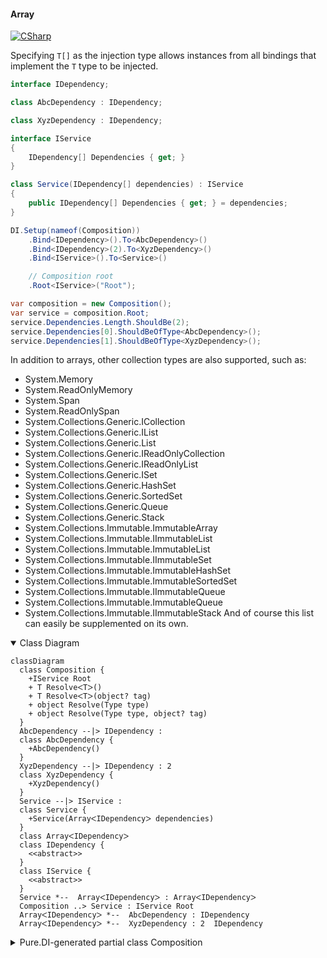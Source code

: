 #### Array

[![CSharp](https://img.shields.io/badge/C%23-code-blue.svg)](../tests/Pure.DI.UsageTests/BaseClassLibrary/ArrayScenario.cs)

Specifying `T[]` as the injection type allows instances from all bindings that implement the `T` type to be injected.

```c#
interface IDependency;

class AbcDependency : IDependency;

class XyzDependency : IDependency;

interface IService
{
    IDependency[] Dependencies { get; }
}

class Service(IDependency[] dependencies) : IService
{
    public IDependency[] Dependencies { get; } = dependencies;
}

DI.Setup(nameof(Composition))
    .Bind<IDependency>().To<AbcDependency>()
    .Bind<IDependency>(2).To<XyzDependency>()
    .Bind<IService>().To<Service>()

    // Composition root
    .Root<IService>("Root");

var composition = new Composition();
var service = composition.Root;
service.Dependencies.Length.ShouldBe(2);
service.Dependencies[0].ShouldBeOfType<AbcDependency>();
service.Dependencies[1].ShouldBeOfType<XyzDependency>();
```

In addition to arrays, other collection types are also supported, such as:
- System.Memory<T>
- System.ReadOnlyMemory<T>
- System.Span<T>
- System.ReadOnlySpan<T>
- System.Collections.Generic.ICollection<T>
- System.Collections.Generic.IList<T>
- System.Collections.Generic.List<T>
- System.Collections.Generic.IReadOnlyCollection<T>
- System.Collections.Generic.IReadOnlyList<T>
- System.Collections.Generic.ISet<T>
- System.Collections.Generic.HashSet<T>
- System.Collections.Generic.SortedSet<T>
- System.Collections.Generic.Queue<T>
- System.Collections.Generic.Stack<T>
- System.Collections.Immutable.ImmutableArray<T>
- System.Collections.Immutable.IImmutableList<T>
- System.Collections.Immutable.ImmutableList<T>
- System.Collections.Immutable.IImmutableSet<T>
- System.Collections.Immutable.ImmutableHashSet<T>
- System.Collections.Immutable.ImmutableSortedSet<T>
- System.Collections.Immutable.IImmutableQueue<T>
- System.Collections.Immutable.ImmutableQueue<T>
- System.Collections.Immutable.IImmutableStack<T>
And of course this list can easily be supplemented on its own.

<details open>
<summary>Class Diagram</summary>

```mermaid
classDiagram
  class Composition {
    +IService Root
    + T ResolveᐸTᐳ()
    + T ResolveᐸTᐳ(object? tag)
    + object Resolve(Type type)
    + object Resolve(Type type, object? tag)
  }
  AbcDependency --|> IDependency : 
  class AbcDependency {
    +AbcDependency()
  }
  XyzDependency --|> IDependency : 2 
  class XyzDependency {
    +XyzDependency()
  }
  Service --|> IService : 
  class Service {
    +Service(ArrayᐸIDependencyᐳ dependencies)
  }
  class ArrayᐸIDependencyᐳ
  class IDependency {
    <<abstract>>
  }
  class IService {
    <<abstract>>
  }
  Service *--  ArrayᐸIDependencyᐳ : ArrayᐸIDependencyᐳ
  Composition ..> Service : IService Root
  ArrayᐸIDependencyᐳ *--  AbcDependency : IDependency
  ArrayᐸIDependencyᐳ *--  XyzDependency : 2  IDependency
```

</details>

<details>
<summary>Pure.DI-generated partial class Composition</summary><blockquote>

```c#
partial class Composition
{
  private readonly Composition _rootM04D20di;
  
  public Composition()
  {
    _rootM04D20di = this;
  }
  
  internal Composition(Composition baseComposition)
  {
    _rootM04D20di = baseComposition._rootM04D20di;
  }
  
  public Pure.DI.UsageTests.BCL.ArrayScenario.IService Root
  {
    [global::System.Runtime.CompilerServices.MethodImpl((global::System.Runtime.CompilerServices.MethodImplOptions)0x100)]
    get
    {
      return new Pure.DI.UsageTests.BCL.ArrayScenario.Service(new Pure.DI.UsageTests.BCL.ArrayScenario.IDependency[2] { new Pure.DI.UsageTests.BCL.ArrayScenario.AbcDependency(), new Pure.DI.UsageTests.BCL.ArrayScenario.XyzDependency() });
    }
  }
  
  [global::System.Runtime.CompilerServices.MethodImpl((global::System.Runtime.CompilerServices.MethodImplOptions)0x100)]
  public T Resolve<T>()
  {
    return ResolverM04D20di<T>.Value.Resolve(this);
  }
  
  [global::System.Runtime.CompilerServices.MethodImpl((global::System.Runtime.CompilerServices.MethodImplOptions)0x100)]
  public T Resolve<T>(object? tag)
  {
    return ResolverM04D20di<T>.Value.ResolveByTag(this, tag);
  }
  
  [global::System.Runtime.CompilerServices.MethodImpl((global::System.Runtime.CompilerServices.MethodImplOptions)0x100)]
  public object Resolve(global::System.Type type)
  {
    var index = (int)(_bucketSizeM04D20di * ((uint)global::System.Runtime.CompilerServices.RuntimeHelpers.GetHashCode(type) % 1));
    ref var pair = ref _bucketsM04D20di[index];
    return pair.Key == type ? pair.Value.Resolve(this) : ResolveM04D20di(type, index);
  }
  
  [global::System.Runtime.CompilerServices.MethodImpl((global::System.Runtime.CompilerServices.MethodImplOptions)0x8)]
  private object ResolveM04D20di(global::System.Type type, int index)
  {
    var finish = index + _bucketSizeM04D20di;
    while (++index < finish)
    {
      ref var pair = ref _bucketsM04D20di[index];
      if (pair.Key == type)
      {
        return pair.Value.Resolve(this);
      }
    }
    
    throw new global::System.InvalidOperationException($"Cannot resolve composition root of type {type}.");
  }
  
  [global::System.Runtime.CompilerServices.MethodImpl((global::System.Runtime.CompilerServices.MethodImplOptions)0x100)]
  public object Resolve(global::System.Type type, object? tag)
  {
    var index = (int)(_bucketSizeM04D20di * ((uint)global::System.Runtime.CompilerServices.RuntimeHelpers.GetHashCode(type) % 1));
    ref var pair = ref _bucketsM04D20di[index];
    return pair.Key == type ? pair.Value.ResolveByTag(this, tag) : ResolveM04D20di(type, tag, index);
  }
  
  [global::System.Runtime.CompilerServices.MethodImpl((global::System.Runtime.CompilerServices.MethodImplOptions)0x8)]
  private object ResolveM04D20di(global::System.Type type, object? tag, int index)
  {
    var finish = index + _bucketSizeM04D20di;
    while (++index < finish)
    {
      ref var pair = ref _bucketsM04D20di[index];
      if (pair.Key == type)
      {
        return pair.Value.ResolveByTag(this, tag);
      }
    }
    
    throw new global::System.InvalidOperationException($"Cannot resolve composition root \"{tag}\" of type {type}.");
  }
  
  public override string ToString()
  {
    return
      "classDiagram\n" +
        "  class Composition {\n" +
          "    +IService Root\n" +
          "    + T ResolveᐸTᐳ()\n" +
          "    + T ResolveᐸTᐳ(object? tag)\n" +
          "    + object Resolve(Type type)\n" +
          "    + object Resolve(Type type, object? tag)\n" +
        "  }\n" +
        "  AbcDependency --|> IDependency : \n" +
        "  class AbcDependency {\n" +
          "    +AbcDependency()\n" +
        "  }\n" +
        "  XyzDependency --|> IDependency : 2 \n" +
        "  class XyzDependency {\n" +
          "    +XyzDependency()\n" +
        "  }\n" +
        "  Service --|> IService : \n" +
        "  class Service {\n" +
          "    +Service(ArrayᐸIDependencyᐳ dependencies)\n" +
        "  }\n" +
        "  class ArrayᐸIDependencyᐳ\n" +
        "  class IDependency {\n" +
          "    <<abstract>>\n" +
        "  }\n" +
        "  class IService {\n" +
          "    <<abstract>>\n" +
        "  }\n" +
        "  Service *--  ArrayᐸIDependencyᐳ : ArrayᐸIDependencyᐳ\n" +
        "  Composition ..> Service : IService Root\n" +
        "  ArrayᐸIDependencyᐳ *--  AbcDependency : IDependency\n" +
        "  ArrayᐸIDependencyᐳ *--  XyzDependency : 2  IDependency";
  }
  
  private readonly static int _bucketSizeM04D20di;
  private readonly static global::Pure.DI.Pair<global::System.Type, global::Pure.DI.IResolver<Composition, object>>[] _bucketsM04D20di;
  
  static Composition()
  {
    var valResolverM04D20di_0000 = new ResolverM04D20di_0000();
    ResolverM04D20di<Pure.DI.UsageTests.BCL.ArrayScenario.IService>.Value = valResolverM04D20di_0000;
    _bucketsM04D20di = global::Pure.DI.Buckets<global::System.Type, global::Pure.DI.IResolver<Composition, object>>.Create(
      1,
      out _bucketSizeM04D20di,
      new global::Pure.DI.Pair<global::System.Type, global::Pure.DI.IResolver<Composition, object>>[1]
      {
         new global::Pure.DI.Pair<global::System.Type, global::Pure.DI.IResolver<Composition, object>>(typeof(Pure.DI.UsageTests.BCL.ArrayScenario.IService), valResolverM04D20di_0000)
      });
  }
  
  private sealed class ResolverM04D20di<T>: global::Pure.DI.IResolver<Composition, T>
  {
    public static global::Pure.DI.IResolver<Composition, T> Value = new ResolverM04D20di<T>();
    
    public T Resolve(Composition composite)
    {
      throw new global::System.InvalidOperationException($"Cannot resolve composition root of type {typeof(T)}.");
    }
    
    public T ResolveByTag(Composition composite, object tag)
    {
      throw new global::System.InvalidOperationException($"Cannot resolve composition root \"{tag}\" of type {typeof(T)}.");
    }
  }
  
  private sealed class ResolverM04D20di_0000: global::Pure.DI.IResolver<Composition, Pure.DI.UsageTests.BCL.ArrayScenario.IService>
  {
    public Pure.DI.UsageTests.BCL.ArrayScenario.IService Resolve(Composition composition)
    {
      return composition.Root;
    }
    
    public Pure.DI.UsageTests.BCL.ArrayScenario.IService ResolveByTag(Composition composition, object tag)
    {
      switch (tag)
      {
        case null:
          return composition.Root;
        default:
          throw new global::System.InvalidOperationException($"Cannot resolve composition root \"{tag}\" of type Pure.DI.UsageTests.BCL.ArrayScenario.IService.");
      }
    }
  }
}
```

</blockquote></details>

